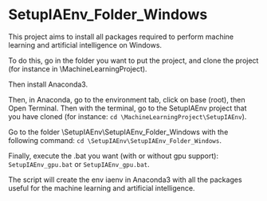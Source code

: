 # SetupIAEnv_Folder_Windows

This project aims to install all packages required to perform machine learning and artificial intelligence on Windows.

To do this, go in the folder you want to put the project, and clone the project (for instance in \MachineLearningProject).

Then install Anaconda3.

Then, in Anaconda, go to the environment tab, click on base (root), then Open Terminal.
Then with the terminal, go to the SetupIAEnv project that you have cloned (for instance: `cd \MachineLearningProject\SetupIAEnv`).

Go to the folder \SetupIAEnv\SetupIAEnv_Folder_Windows with the following command: `cd \SetupIAEnv\SetupIAEnv_Folder_Windows`.

Finally, execute the .bat you want (with or without gpu support): `SetupIAEnv_gpu.bat` or `SetupIAEnv_gpu.bat`.

The script will create the env iaenv in Anaconda3 with all the packages useful for the machine learning and artificial intelligence.


